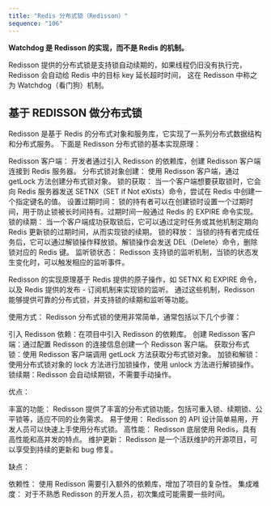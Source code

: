 ```yaml
---
title: "Redis 分布式锁（Redisson）"
sequence: "106"
---
```


**Watchdog 是 Redisson 的实现，而不是 Redis 的机制。**

Redisson 提供的分布式锁是支持锁自动续期的，如果线程仍旧没有执行完，Redisson 会自动给 Redis 中的目标 key 延长超时时间，
这在 Redisson 中称之为 Watchdog（看门狗）机制。

## 基于 REDISSON 做分布式锁

Redisson 是基于 Redis 的分布式对象和服务库，它实现了一系列分布式数据结构和分布式服务。
下面是 Redisson 分布式锁的基本实现原理：

Redisson 客户端： 开发者通过引入 Redisson 的依赖库，创建 Redisson 客户端连接到 Redis 服务器。
分布式锁对象创建： 使用 Redisson 客户端，通过 getLock 方法创建分布式锁对象。
锁的获取： 当一个客户端想要获取锁时，它会向 Redis 服务器发送 SETNX（SET if Not eXists）命令，尝试在 Redis 中创建一个指定键名的值。
设置过期时间： 锁的持有者可以在创建锁时设置一个过期时间，用于防止锁被长时间持有。过期时间一般通过 Redis 的 EXPIRE 命令实现。
锁的续期： 当一个客户端成功获取锁后，它可以通过定时任务或其他机制定期向 Redis 更新锁的过期时间，从而实现锁的续期。
锁的释放： 当锁的持有者完成任务后，它可以通过解锁操作释放锁。解锁操作会发送 DEL（Delete）命令，删除锁对应的 Redis 键。
监听锁状态： Redisson 支持锁的监听机制，当锁的状态发生变化时，可以触发相应的监听事件。

Redisson 的实现原理基于 Redis 提供的原子操作，如 SETNX 和 EXPIRE 命令，以及 Redis 提供的发布 - 订阅机制来实现锁的监听。
通过这些机制，Redisson 能够提供可靠的分布式锁，并支持锁的续期和监听等功能。

使用方式：
Redisson 分布式锁的使用非常简单，通常包括以下几个步骤：

引入 Redisson 依赖：在项目中引入 Redisson 的依赖库。
创建 Redisson 客户端：通过配置 Redisson 的连接信息创建一个 Redisson 客户端。
获取分布式锁：使用 Redisson 客户端调用 getLock 方法获取分布式锁对象。
加锁和解锁：使用分布式锁对象的 lock 方法进行加锁操作，使用 unlock 方法进行解锁操作。
锁续期：Redisson 会自动续期锁，不需要手动操作。

优点：

丰富的功能： Redisson 提供了丰富的分布式锁功能，包括可重入锁、续期锁、公平锁等，适应不同的业务需求。
易于使用： Redisson 的 API 设计简单易用，开发人员可以快速上手使用分布式锁。
高性能： Redisson 底层使用 Redis，具有高性能和高并发的特点。
维护更新： Redisson 是一个活跃维护的开源项目，可以享受到持续的更新和 bug 修复。

缺点：

依赖性： 使用 Redisson 需要引入额外的依赖库，增加了项目的复杂性。
集成难度： 对于不熟悉 Redisson 的开发人员，初次集成可能需要一些时间。

